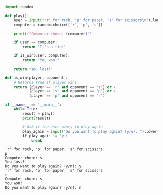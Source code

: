 ```python
import random

def play():
    user = input("'r' for rock, 'p' for paper, 's' for scissors\n").lower()
    computer = random.choice(['r', 'p', 's'])

    print(f"Computer chose: {computer}")

    if user == computer:
        return "It's a tie!"

    if is_win(user, computer):
        return "You won!"

    return "You lost!"

def is_win(player, opponent):
    # Returns True if player wins
    return (player == 'r' and opponent == 's') or \
           (player == 's' and opponent == 'p') or \
           (player == 'p' and opponent == 'r')

if __name__ == '__main__':
    while True:
        result = play()
        print(result)

        # Ask if the user wants to play again
        play_again = input("Do you want to play again? (y/n): ").lower()
        if play_again != 'y':
            break
```

    'r' for rock, 'p' for paper, 's' for scissors
    p
    Computer chose: s
    You lost!
    Do you want to play again? (y/n): y
    'r' for rock, 'p' for paper, 's' for scissors
    r
    Computer chose: s
    You won!
    Do you want to play again? (y/n): n
    
